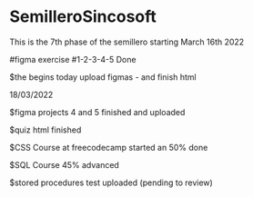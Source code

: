 # SemilleroSincosoft

This is the 7th phase of the semillero starting March 16th 2022

#figma exercise #1-2-3-4-5 Done

$the begins today
upload figmas - and finish html

18/03/2022

$figma projects 4 and 5 finished and uploaded 

$quiz html finished 

$CSS Course at freecodecamp started an 50% done

$SQL Course 45% advanced

$stored procedures test uploaded (pending to review)

